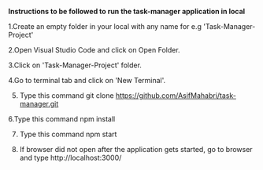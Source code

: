    
**Instructions to be followed to run the task-manager application in local**

1.Create an empty folder in your local with any name for e.g 'Task-Manager-Project'

2.Open Visual Studio Code and click on Open Folder.

3.Click on 'Task-Manager-Project' folder.

4.Go to terminal tab and click on 'New Terminal'.

5. Type this command  git clone https://github.com/AsifMahabri/task-manager.git
   
6.Type this command npm install

7. Type this command npm start
   
8. If browser did not open after the application gets started, go to browser and type http://localhost:3000/



